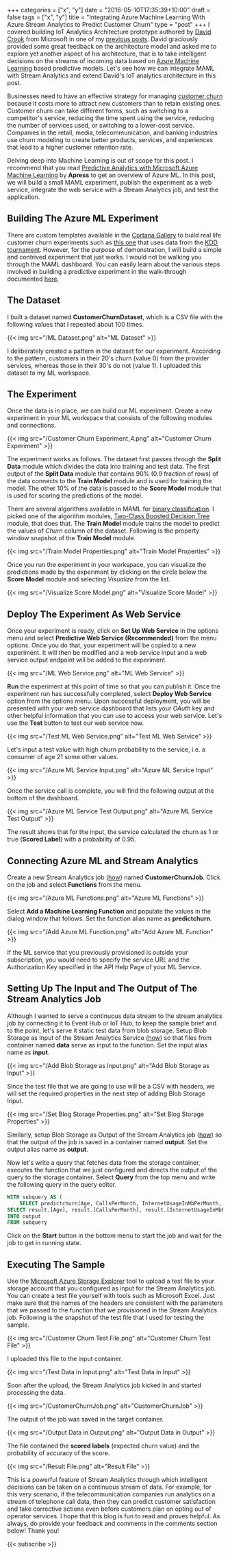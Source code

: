 +++
categories = ["x", "y"]
date = "2016-05-10T17:35:39+10:00"
draft = false
tags = ["x", "y"]
title = "Integrating Azure Machine Learning With Azure Stream Analytics to Predict Customer Churn"
type = "post"
+++
I covered building IoT Analytics Architecture prototype authored by [David Crook](https://channel9.msdn.com/Niners/DrCrook) from Microsoft in one of my [previous posts](http://rahulrai.in/post/building-the-azure-iot-analytics-architecture-prototype). David graciously provided some great feedback on the architecture model and asked me to explore yet another aspect of his architecture, that is to take intelligent decisions on the streams of incoming data based on [Azure Machine Learning](https://azure.microsoft.com/en-in/services/machine-learning/) based predictive models. Let's see how we can integrate MAML with Stream Analytics and extend David's IoT analytics architecture in this post.

Businesses need to have an effective strategy for managing [customer churn](https://en.wikipedia.org/wiki/Customer_attrition) because it costs more to attract new customers than to retain existing ones. Customer churn can take different forms, such as switching to a competitor's service, reducing the time spent using the service, reducing the number of services used, or switching to a lower-cost service. Companies in the retail, media, telecommunication, and banking industries use churn modeling to create better products, services, and experiences that lead to a higher customer retention rate.

Delving deep into Machine Learning is out of scope for this post. I recommend that you read [Predictive Analytics with Microsoft Azure Machine Learning](http://www.apress.com/9781484204467) by **Apress** to get an overview of Azure ML. In this post, we will build a small MAML experiment, publish the experiment as a web service, integrate the web service with a Stream Analytics job, and test the application.

## Building The Azure ML Experiment

There are custom templates available in the [Cortana Gallery](https://gallery.cortanaintelligence.com/) to build real life customer churn experiments such as [this one](https://gallery.cortanaintelligence.com/Experiment/Telco-Customer-Churn-5 "Customer Churn") that uses data from the [KDD tournament](http://www.kdd.org/kdd-cup/view/kdd-cup-2009/Data). However, for the purpose of demonstration, I will build a simple and contrived experiment that just works. I would not be walking you through the MAML dashboard. You can easily learn about the various steps involved in building a predictive experiment in the walk-through documented [here](https://azure.microsoft.com/en-us/documentation/articles/machine-learning-walkthrough-develop-predictive-solution/).

## The Dataset

I built a dataset named **CustomerChurnDataset**, which is a CSV file with the following values that I repeated about 100 times.

{{< img src="/ML Dataset.png" alt="ML Dataset" >}}

I deliberately created a pattern in the dataset for our experiment. According to the pattern, customers in their 20's churn (value 0) from the provider services, whereas those in their 30's do not (value 1). I uploaded this dataset to my ML workspace.

## The Experiment

Once the data is in place, we can build our ML experiment. Create a new experiment in your ML workspace that consists of the following modules and connections.

{{< img src="/Customer Churn Experiment_4.png" alt="Customer Churn Experiment" >}}

The experiment works as follows. The dataset first passes through the **Split Data** module which divides the data into training and test data. The first output of the **Split Data** module that contains 90% (0.9 fraction of rows) of the data connects to the **Train Model** module and is used for training the model. The other 10% of the data is passed to the **Score Model** module that is used for scoring the predictions of the model.

There are several algorithms available in MAML for [binary classification](https://azure.microsoft.com/en-in/documentation/articles/machine-learning-basics-infographic-with-algorithm-examples/). I picked one of the algorithm modules, [Two-Class Boosted Decision Tree](https://msdn.microsoft.com/en-us/library/azure/dn906025.aspx) module, that does that. The **Train Model** module trains the model to predict the values of _Churn_ column of the dataset. Following is the property window snapshot of the **Train Model** module.

{{< img src="/Train Model Properties.png" alt="Train Model Properties" >}}

Once you run the experiment in your workspace, you can visualize the predictions made by the experiment by clicking on the circle below the **Score Model** module and selecting _Visualize_ from the list.

{{< img src="/Visualize Score Model.png" alt="Visualize Score Model" >}}

## Deploy The Experiment As Web Service

Once your experiment is ready, click on **Set Up Web Service** in the options menu and select **Predictive Web Service (Recommended)** from the menu options. Once you do that, your experiment will be copied to a new experiment. It will then be modified and a web service input and a web service output endpoint will be added to the experiment.

{{< img src="/ML Web Service.png" alt="ML Web Service" >}}

**Run** the experiment at this point of time so that you can publish it. Once the experiment run has successfully completed, select **Deploy Web Service** option from the options menu. Upon successful deployment, you will be presented with your web service dashboard that lists your _OAuth_ key and other helpful information that you can use to access your web service. Let's use the **Test** button to test our web service now.

{{< img src="/Test ML Web Service.png" alt="Test ML Web Service" >}}

Let's input a test value with high churn probability to the service, i.e. a consumer of age 21 some other values.

{{< img src="/Azure ML Service Input.png" alt="Azure ML Service Input" >}}

Once the service call is complete, you will find the following output at the bottom of the dashboard.

{{< img src="/Azure ML Service Test Output.png" alt="Azure ML Service Test Output" >}}

The result shows that for the input, the service calculated the churn as 1 or true (**Scored Label**) with a probability of 0.95.

## Connecting Azure ML and Stream Analytics

Create a new Stream Analytics job ([how](https://azure.microsoft.com/en-in/documentation/articles/stream-analytics-get-started/#create-stream-analytics-job)) named **CustomerChurnJob**. Click on the job and select **Functions** from the menu.

{{< img src="/Azure ML Functions.png" alt="Azure ML Functions" >}}

Select **Add a Machine Learning Function** and populate the values in the dialog window that follows. Set the function alias name as **predictchurn**.

{{< img src="/Add Azure ML Function.png" alt="Add Azure ML Function" >}}

If the ML service that you previously provisioned is outside your subscription, you would need to specify the service URL and the Authorization Key specified in the API Help Page of your ML Service.

## Setting Up The Input and The Output of The Stream Analytics Job

Although I wanted to serve a continuous data stream to the stream analytics job by connecting it to Event Hub or IoT Hub, to keep the sample brief and to the point, let's serve it static test data from blob storage. Setup Blob Storage as Input of the Stream Analytics Service ([how](https://azure.microsoft.com/en-in/documentation/articles/stream-analytics-define-inputs/#create-a-blob-storage-data-stream-input)) so that files from container named **data** serve as input to the function. Set the input alias name as **input**.

{{< img src="/Add Blob Storage as Input.png" alt="Add Blob Storage as Input" >}}

Since the test file that we are going to use will be a CSV with headers, we will set the required properties in the next step of adding Blob Storage Input.

{{< img src="/Set Blog Storage Properties.png" alt="Set Blog Storage Properties" >}}

Similarly, setup Blob Storage as Output of the Stream Analytics job ([how](https://azure.microsoft.com/en-in/documentation/articles/stream-analytics-define-outputs/#blob-storage)) so that the output of the job is saved in a container named **output**. Set the output alias name as **output**.

Now let's write a query that fetches data from the storage container, executes the function that we just configured and directs the output of the query to the storage container. Select **Query** from the top menu and write the following query in the query editor.

~~~SQL
WITH subquery AS (
    SELECT predictchurn(Age, CallsPerMonth, InternetUsageInMbPerMonth, Churn) AS result FROM input)  
SELECT result.[Age], result.[CallsPerMonth], result.[InternetUsageInMbPerMonth], result.[Scored Labels], result.[Scored Probabilities]
INTO output  
FROM subquery  
~~~

Click on the **Start** button in the bottom menu to start the job and wait for the job to get in running state.

## Executing The Sample

Use the [Microsoft Azure Storage Explorer](http://storageexplorer.com/) tool to upload a test file to your storage account that you configured as input for the Stream Analytics job. You can create a test file yourself with tools such as Microsoft Excel. Just make sure that the names of the headers are consistent with the parameters that we passed to the function that we provisioned in the Stream Analytics job. Following is the snapshot of the test file that I used for testing the sample.

{{< img src="/Customer Churn Test File.png" alt="Customer Churn Test File" >}}

I uploaded this file to the input container.

{{< img src="/Test Data in Input.png" alt="Test Data in Input" >}}

Soon after the upload, the Stream Analytics job kicked in and started processing the data.

{{< img src="/CustomerChurnJob.png" alt="CustomerChurnJob" >}}

The output of the job was saved in the target container.

{{< img src="/Output Data in Output.png" alt="Output Data in Output" >}}

The file contained the **scored labels** (expected churn value) and the probability of accuracy of the score.

{{< img src="/Result File.png" alt="Result File" >}}

This is a powerful feature of Stream Analytics through which intelligent decisions can be taken on a continuous stream of data. For example, for this very scenario, if the telecommunication companies run analytics on a stream of telephone call data, then they can predict customer satisfaction and take corrective actions even before customers plan on opting out of operator services. I hope that this blog is fun to read and proves helpful. As always, do provide your feedback and comments in the comments section below! Thank you!

{{< subscribe >}}
